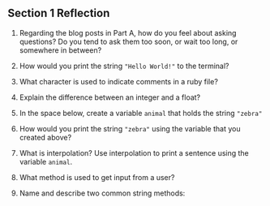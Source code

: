 ## Section 1 Reflection

1. Regarding the blog posts in Part A, how do you feel about asking questions? Do you tend to ask them too soon, or wait too long, or somewhere in between?

1. How would you print the string `"Hello World!"` to the terminal?

1. What character is used to indicate comments in a ruby file?

1. Explain the difference between an integer and a float?

1. In the space below, create a variable `animal` that holds the string `"zebra"`

1. How would you print the string `"zebra"` using the variable that you created above?

1. What is interpolation? Use interpolation to print a sentence using the variable `animal`.

1. What method is used to get input from a user?

1. Name and describe two common string methods: